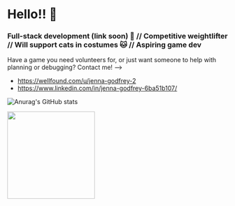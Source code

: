 # Hello!! 👋

### Full-stack development (link soon) 💖 // Competitive weightlifter // Will support cats in costumes 🐱 // Aspiring game dev

Have a game you need volunteers for, or just want someone to help with planning or debugging?
Contact me! --> 
* https://wellfound.com/u/jenna-godfrey-2
* https://www.linkedin.com/in/jenna-godfrey-6ba51b107/

![Anurag's GitHub stats](https://github-readme-stats.vercel.app/api?username=jgodfrey324&show_icons=true&theme=transparent&hide=issues,contribs)


<img src="https://github.com/jgodfrey324/jgodfrey324/assets/122331146/75852206-0e95-4927-8e03-62226857cf83" data-canonical-src="https://images.squarespace-cdn.com/content/v1/5b084a54e2ccd1cea0a8c4d7/1635199369262-JINNUKJZ98ZNXL18BEBP/Pusheen-Dance-BC.GIF?format=1500w" width="200" height="200" />

<!--
**jgodfrey324/jgodfrey324** is a ✨ _special_ ✨ repository because its `README.md` (this file) appears on your GitHub profile.

Here are some ideas to get you started:

- 🔭 I’m currently working on ...
- 🌱 I’m currently learning ...
- 👯 I’m looking to collaborate on ...
- 🤔 I’m looking for help with ...
- 💬 Ask me about ...
- 📫 How to reach me: ...
- 😄 Pronouns: ...
- ⚡ Fun fact: ...
-->
